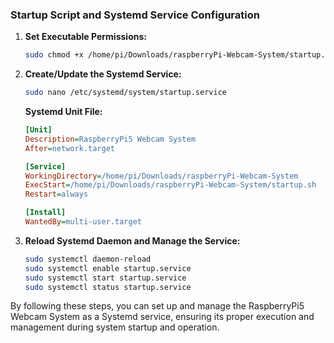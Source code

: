 ### Startup Script and Systemd Service Configuration

1. **Set Executable Permissions:**
   ```bash
   sudo chmod +x /home/pi/Downloads/raspberryPi-Webcam-System/startup.sh
   ```

2. **Create/Update the Systemd Service:**
   ```bash
   sudo nano /etc/systemd/system/startup.service
   ```

   **Systemd Unit File:**
   ```ini
   [Unit]
   Description=RaspberryPi5 Webcam System
   After=network.target

   [Service]
   WorkingDirectory=/home/pi/Downloads/raspberryPi-Webcam-System
   ExecStart=/home/pi/Downloads/raspberryPi-Webcam-System/startup.sh
   Restart=always

   [Install]
   WantedBy=multi-user.target
   ```

3. **Reload Systemd Daemon and Manage the Service:**
   ```bash
   sudo systemctl daemon-reload
   sudo systemctl enable startup.service
   sudo systemctl start startup.service
   sudo systemctl status startup.service
   ```

By following these steps, you can set up and manage the RaspberryPi5 Webcam System as a Systemd service, ensuring its proper execution and management during system startup and operation.  